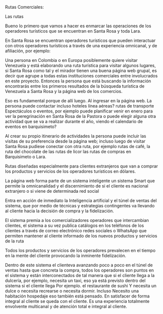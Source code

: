 Rutas Comerciales:

Las rutas

Bueno lo primero que vamos a hacer es enmarcar las operaciones de los operadores turísticos que se encuentran en Santa Rosa  y toda Lara.

En Santa Rosa se encuentran operadores turísticos que pueden interactuar con otros operadores turísticos a través de una experiencia omnicanal, y de afiliación, por ejemplo:

Una persona en Colombia o en Europa posiblemente quiere visitar Venezuela y está elaborando una ruta turística para visitar algunos lugares, si Santa Rosa como tal y el mirador tienen una buena página web grupal, es decir que agrupe a todas estas instituciones comerciales entre involucrados en este proyecto. Entonces la persona que está buscando la información encontrarás entre los primeros resultados de la búsqueda turística de Venezuela a Santa Rosa y la página web de los comercios. 

Eso es fundamental porque de allí luego.  Al ingresar en la página web. La persona puede contactar incluso hoteles línea aéreas? rutas de transporte Espectáculos o eventos, por ejemplo puede planificar venir en enero para ver la peregrinación en Santa Rosa de la Pastora o puede elegir alguna otra actividad que se va a realizar durante el año, viendo el calendario de eventos en barquisimeto? 

Al crear su propio itinerario de actividades la persona puede incluir las visitas de su preferencia desde la página  web; incluso luego de visitar Santa Rosa pudiese conectar con otra ruta, por ejemplo rutas de café, la ruta del chocolate de las rutas de licor las rutas de compras en Barquisimeto o Lara.

Rutas diseñadas especialmente para clientes extranjeros que van a comprar los productos y servicios de los operadores turísticos en dólares. 


La página web forma parte de un sistema inteligente un sistema Smart que permite la omnicanalidad y el discernimiento de si el cliente es nacional extranjero o si viene de determinada red social 

Entra en acción de inmediato la Inteligencia artificial y el túnel de ventas del sistema, que por medio de técnicas y estrategias contingentes va llevando al cliente hacia la decisión de compra y la fidelización.

El sistema premia a los comercializadores operadores que  intercambian clientes, el sistema a su vez publica catálogos en los teléfonos de los clientes a través de correo electrónico redes sociales o WhatsApp que permiten mantener al cliente informado de los nuevos productos y servicios de la ruta

Todos los productos y servicios de los operadores prevalecen en el tiempo en la mente del cliente provocando la inminente fidelización.

Dentro de este sistema el clienteva avanzando poco a poco en el túnel de ventas hasta que concreta la compra, todos los operadores son puntos en el sistema y están interconectados de tal manera que si el cliente llega a la dulcería, por ejemplo, necesita un taxi, eso ya está previsto dentro del sistema si el cliente llega Por ejemplo. el restaurante de sushi Y necesita un dulce o necesita recrearse o necesita dormir. Incluso Necesito una habitación hospedaje eso también está pensado. En satisfacer de forma integral al cliente se queda con el cliente. Es una experiencia totalmente envolvente multicanal y de atención total e integral al cliente. 